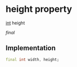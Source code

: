 


# height property






[int](https://api.flutter.dev/flutter/dart-core/int-class.html) height
  
_final_






## Implementation

```dart
final int width, height;


```







